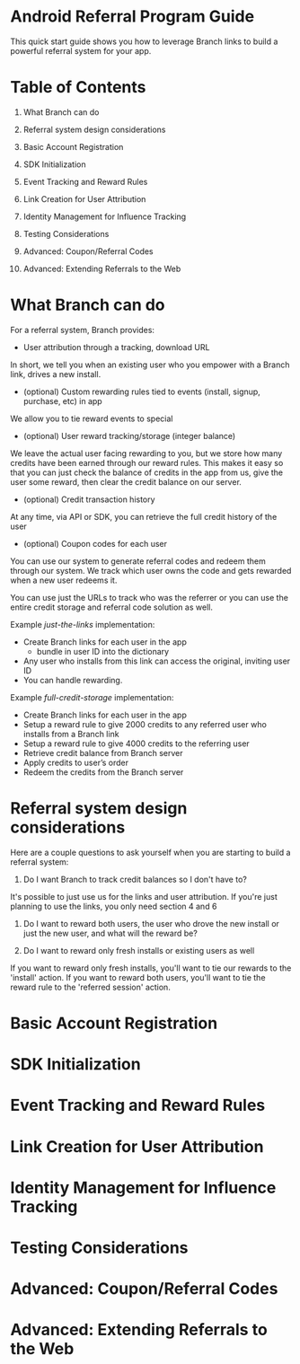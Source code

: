 Android Referral Program Guide
=========================
This quick start guide shows you how to leverage Branch links to build a powerful referral system for your app.

# Table of Contents

1. What Branch can do

1. Referral system design considerations

1. Basic Account Registration

1. SDK Initialization

1. Event Tracking and Reward Rules

1. Link Creation for User Attribution

1. Identity Management for Influence Tracking

1. Testing Considerations

1. Advanced: Coupon/Referral Codes

1. Advanced: Extending Referrals to the Web


# What Branch can do

For a referral system, Branch provides:
- User attribution through a tracking, download URL

In short, we tell you when an existing user who you empower with a Branch link, drives a new install.

- (optional) Custom rewarding rules tied to events (install, signup, purchase, etc) in app

We allow you to tie reward events to special 

- (optional) User reward tracking/storage (integer balance)

We leave the actual user facing rewarding to you, but we store how many credits have been earned through our reward rules. This makes it easy so that you can just check the balance of credits in the app from us, give the user some reward, then clear the credit balance on our server.

- (optional) Credit transaction history

At any time, via API or SDK, you can retrieve the full credit history of the user

- (optional) Coupon codes for each user

You can use our system to generate referral codes and redeem them through our system. We track which user owns the code and gets rewarded when a new user redeems it.

You can use just the URLs to track who was the referrer or you can use the entire credit storage and referral code solution as well.

Example _just-the-links_ implementation:

- Create Branch links for each user in the app
	- bundle in user ID into the dictionary
- Any user who installs from this link can access the original, inviting user ID
- You can handle rewarding.

Example _full-credit-storage_ implementation:

- Create Branch links for each user in the app
- Setup a reward rule to give 2000 credits to any referred user who installs from a Branch link
- Setup a reward rule to give 4000 credits to the referring user
- Retrieve credit balance from Branch server
- Apply credits to user’s order
- Redeem the credits from the Branch server

# Referral system design considerations

Here are a couple questions to ask yourself when you are starting to build a referral system:

1. Do I want Branch to track credit balances so I don't have to?

It's possible to just use us for the links and user attribution. If you're just planning to use the links, you only need section 4 and 6

1. Do I want to reward both users, the user who drove the new install or just the new user, and what will the reward be? 



1. Do I want to reward only fresh installs or existing users as well

If you want to reward only fresh installs, you'll want to tie our rewards to the 'install' action. If you want to reward both users, you'll want to tie the reward rule to the 'referred session' action.

# Basic Account Registration

# SDK Initialization

# Event Tracking and Reward Rules

# Link Creation for User Attribution

# Identity Management for Influence Tracking

# Testing Considerations

# Advanced: Coupon/Referral Codes

# Advanced: Extending Referrals to the Web
